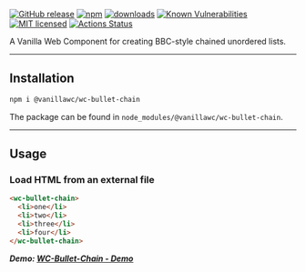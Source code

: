 [![GitHub release](https://img.shields.io/github/v/release/vanillawc/wc-bullet-chain.svg)](https://github.com/vanillawc/wc-bullet-chain/releases)
[![npm](https://badgen.net/npm/v/@vanillawc/wc-bullet-chain)](https://www.npmjs.com/package/@vanillawc/wc-bullet-chain)
[![downloads](https://badgen.net/npm/dt/@vanillawc/wc-bullet-chain)](https://www.npmjs.com/package/@vanillawc/wc-bullet-chain)
[![Known Vulnerabilities](https://snyk.io/test/npm/@vanillawc/wc-bullet-chain/badge.svg)](https://snyk.io/test/npm/@vanillawc/wc-bullet-chain)
[![MIT licensed](https://img.shields.io/badge/license-MIT-blue.svg)](https://raw.githubusercontent.com/vanillawc/wc-bullet-chain/master/LICENSE)
[![Actions Status](https://github.com/vanillawc/wc-bullet-chain/workflows/Release/badge.svg)](https://github.com/vanillawc/wc-bullet-chain/actions)

A Vanilla Web Component for creating BBC-style chained unordered lists.

 <!-- TODO: Add video graphic here -->

-----

## Installation

```sh
npm i @vanillawc/wc-bullet-chain
```

The package can be found in `node_modules/@vanillawc/wc-bullet-chain`.

-----

## Usage

### Load HTML from an external file

```html
<wc-bullet-chain>
  <li>one</li>
  <li>two</li>
  <li>three</li>
  <li>four</li>
</wc-bullet-chain>
```

***Demo: [WC-Bullet-Chain - Demo][]***

[WC-Bullet-Chain - Demo]: https://vanillawc.github.io/wc-bullet-chain/demo/index.html
